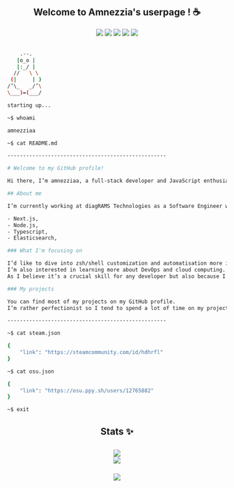 <h2 align="center">Welcome to Amnezzia's userpage ! ☕</h2>

<div align="center">
    <img src="https://komarev.com/ghpvc/?username=amnezziaa&color=red">
    <img src="https://img.shields.io/badge/Code-TypeScript-informational?style=flat&logo=typescript&logoColor=white&color=3178C6">
    <img src="https://img.shields.io/badge/OS-Linux-informational?style=flat&logo=linux&logoColor=white&color=FCC624">
    <img src="https://img.shields.io/badge/Editor-VSCode-informational?style=flat&logo=visual-studio-code&logoColor=white&color=007ACC">
    <img src="https://img.shields.io/badge/Shell-Zsh-informational?style=flat&logo=gnu-bash&logoColor=white&color=4EAA25">
</div>

<br>

```sh
    .--.
   |o_o |
   |:_/ |
  //   \ \
 (|     | )
/’\_   _/’\
\___)=(___/

starting up...

~$ whoami

amnezziaa

~$ cat README.md

---------------------------------------------------

# Welcome to my GitHub profile!

Hi there, I’m amnezziaa, a full-stack developer and JavaScript enthusiast.

## About me

I’m currently working at diagRAMS Technologies as a Software Engineer where I specialize in technologies like:

- Next.js,
- Node.js,
- Typescript,
- Elasticsearch,

### What I'm focusing on

I’d like to dive into zsh/shell customization and automatisation more in the future (can be found in my dotfiles repo).
I’m also interested in learning more about DevOps and cloud computing.
As I believe it’s a crucial skill for any developer but also because I find it fascinating.

### My projects

You can find most of my projects on my GitHub profile.
I’m rather perfectionist so I tend to spend a lot of time on my projects to make sure they are clean :’)

---------------------------------------------------

~$ cat steam.json

{
    "link": "https://steamcommunity.com/id/hdhrfl"
}

~$ cat osu.json

{
    "link": "https://osu.ppy.sh/users/12765882" 
}

~$ exit
```

<h2 align="center">Stats ✨<h2>

<div align="center">
    <img src="https://github-readme-stats.vercel.app/api/top-langs/?username=amnezziaa&layout=compact&theme=radical">
    <br>
    <img src="https://github-readme-stats.vercel.app/api?username=amnezziaa&show_icons=true&theme=radical">
</div>

<h3 align="center"><h3>

<div align="center">
    <a href="https://discord.com/users/354698514275500032)">
        <img src="https://lanyard.cnrad.dev/api/354698514275500032?theme=dark&animated=true&hideDiscrim=true">
    </a>
</div>
